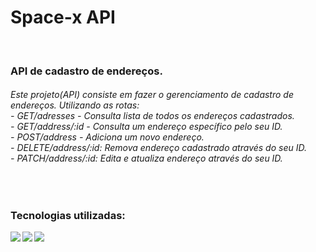<h1>Space-x API</h1> 
<br>

<h3>API de cadastro de endereços.</h3>
<h6>Este projeto(API) consiste em fazer o gerenciamento de cadastro de endereços. Utilizando as rotas:
<br>
- GET/adresses - Consulta lista de todos os endereços cadastrados.<br>
- GET/address/:id - Consulta um endereço específico pelo seu ID.<br>
- POST/address - Adiciona um novo endereço.<br>
- DELETE/address/:id: Remova endereço cadastrado através do seu ID.<br>
- PATCH/address/:id: Edita e atualiza endereço através do seu ID.</h6>
<br>
<h3>Tecnologias utilizadas: </h3>
<img align="left" src="https://img.shields.io/badge/JavaScript-323330?style=for-the-badge&logo=javascript&logoColor=F7DF1E">
<img align="left" src="https://img.shields.io/badge/Node.js-43853D?style=for-the-badge&logo=node.js&logoColor=white">
<img align="left" src="https://img.shields.io/badge/Express.js-404D59?style=for-the-badge">



